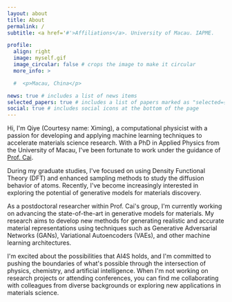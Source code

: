 ```yaml
---
layout: about
title: About
permalink: /
subtitle: <a href='#'>Affiliations</a>. University of Macau. IAPME.

profile:
  align: right
  image: myself.gif
  image_circular: false # crops the image to make it circular
  more_info: >

  #  <p>Macau, China</p>

news: true # includes a list of news items
selected_papers: true # includes a list of papers marked as "selected={true}"
social: true # includes social icons at the bottom of the page
---
```


Hi, I'm Qiye (Courtesy name: Ximing), a computational physicist with a passion for developing and applying machine learning techniques to accelerate materials science research. With a PhD in Applied Physics from the University of Macau, I've been fortunate to work under the guidance of [Prof. Cai](https://iapme.um.edu.mo/staff/academic-staff/cai-yongqing/).

During my graduate studies, I've focused on using Density Functional Theory (DFT) and enhanced sampling methods to study the diffusion behavior of atoms. Recently, I've become increasingly interested in exploring the potential of generative models for materials discovery. 

As a postdoctoral researcher within Prof. Cai's group, I'm currently working on advancing the state-of-the-art in generative models for materials. My research aims to develop new methods for generating realistic and accurate material representations using techniques such as Generative Adversarial Networks (GANs), Variational Autoencoders (VAEs), and other machine learning architectures.

I'm excited about the possibilities that AI4S holds, and I'm committed to pushing the boundaries of what's possible through the intersection of physics, chemistry, and artificial intelligence. When I'm not working on research projects or attending conferences, you can find me collaborating with colleagues from diverse backgrounds or exploring new applications in materials science.
